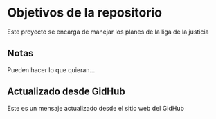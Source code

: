 # Objetivos de la repositorio

Este proyecto se encarga de manejar los planes de la liga de la justicia


## Notas
Pueden hacer lo que quieran...

## Actualizado desde GidHub
Este es un mensaje actualizado desde el sitio web del GidHub
